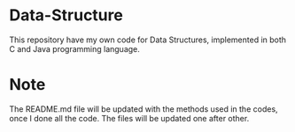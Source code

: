 # Data-Structure
This repository have my own code for Data Structures, implemented in both C and Java programming language.

# Note
The README.md file will be updated with the methods used in the codes, once I done all the code.
The files will be updated one after other.

